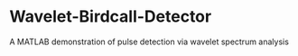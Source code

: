 # Wavelet-Birdcall-Detector
A MATLAB demonstration of pulse detection via wavelet spectrum analysis
